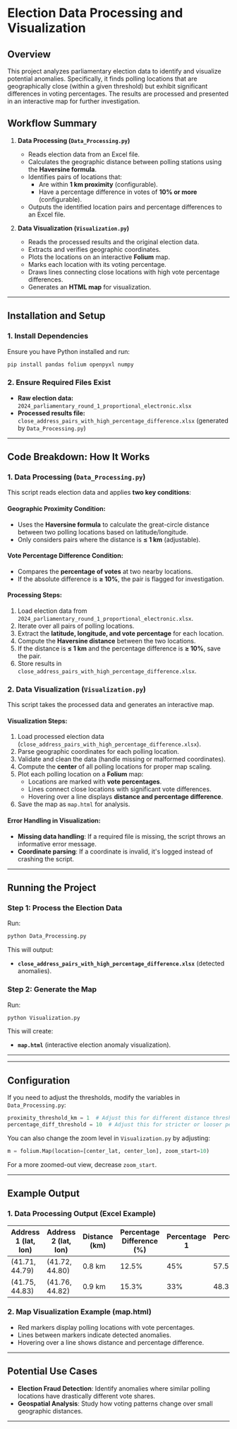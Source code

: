 # Election Data Processing and Visualization  

## Overview  
This project analyzes parliamentary election data to identify and visualize potential anomalies. Specifically, it finds polling locations that are geographically close (within a given threshold) but exhibit significant differences in voting percentages. The results are processed and presented in an interactive map for further investigation.

## Workflow Summary  
1. **Data Processing (`Data_Processing.py`)**  
   - Reads election data from an Excel file.  
   - Calculates the geographic distance between polling stations using the **Haversine formula**.  
   - Identifies pairs of locations that:  
     - Are within **1 km proximity** (configurable).  
     - Have a percentage difference in votes of **10% or more** (configurable).  
   - Outputs the identified location pairs and percentage differences to an Excel file.

2. **Data Visualization (`Visualization.py`)**  
   - Reads the processed results and the original election data.  
   - Extracts and verifies geographic coordinates.  
   - Plots the locations on an interactive **Folium** map.  
   - Marks each location with its voting percentage.  
   - Draws lines connecting close locations with high vote percentage differences.  
   - Generates an **HTML map** for visualization.

---

## Installation and Setup  

### 1. Install Dependencies  
Ensure you have Python installed and run:  
```sh
pip install pandas folium openpyxl numpy
```

### 2. Ensure Required Files Exist  
- **Raw election data:** `2024_parliamentary_round_1_proportional_electronic.xlsx`
- **Processed results file:** `close_address_pairs_with_high_percentage_difference.xlsx` (generated by `Data_Processing.py`)

---

## Code Breakdown: How It Works  

### 1. Data Processing (`Data_Processing.py`)  
This script reads election data and applies **two key conditions**:  

#### **Geographic Proximity Condition:**  
- Uses the **Haversine formula** to calculate the great-circle distance between two polling locations based on latitude/longitude.  
- Only considers pairs where the distance is **≤ 1 km** (adjustable).  

#### **Vote Percentage Difference Condition:**  
- Compares the **percentage of votes** at two nearby locations.  
- If the absolute difference is **≥ 10%**, the pair is flagged for investigation.  


#### **Processing Steps:**
1. Load election data from `2024_parliamentary_round_1_proportional_electronic.xlsx`.
2. Iterate over all pairs of polling locations.
3. Extract the **latitude, longitude, and vote percentage** for each location.
4. Compute the **Haversine distance** between the two locations.
5. If the distance is **≤ 1 km** and the percentage difference is **≥ 10%**, save the pair.
6. Store results in `close_address_pairs_with_high_percentage_difference.xlsx`.

### 2. Data Visualization (`Visualization.py`)  
This script takes the processed data and generates an interactive map.  

#### **Visualization Steps:**
1. Load processed election data (`close_address_pairs_with_high_percentage_difference.xlsx`).
2. Parse geographic coordinates for each polling location.
3. Validate and clean the data (handle missing or malformed coordinates).
4. Compute the **center** of all polling locations for proper map scaling.
5. Plot each polling location on a **Folium** map:  
   - Locations are marked with **vote percentages**.  
   - Lines connect close locations with significant vote differences.  
   - Hovering over a line displays **distance and percentage difference**.  
6. Save the map as `map.html` for analysis.

#### **Error Handling in Visualization:**
- **Missing data handling**: If a required file is missing, the script throws an informative error message.
- **Coordinate parsing**: If a coordinate is invalid, it's logged instead of crashing the script.

---

## Running the Project  

### Step 1: Process the Election Data  
Run:  
```sh
python Data_Processing.py
```
This will output:  
- **`close_address_pairs_with_high_percentage_difference.xlsx`** (detected anomalies).

### Step 2: Generate the Map  
Run:  
```sh
python Visualization.py
```
This will create:  
- **`map.html`** (interactive election anomaly visualization).

---

---

## Configuration  

If you need to adjust the thresholds, modify the variables in `Data_Processing.py`:

```python
proximity_threshold_km = 1  # Adjust this for different distance thresholds
percentage_diff_threshold = 10  # Adjust this for stricter or looser percentage differences
```

You can also change the zoom level in `Visualization.py` by adjusting:

```python
m = folium.Map(location=[center_lat, center_lon], zoom_start=10)
```
For a more zoomed-out view, decrease `zoom_start`.

---

## Example Output  

### 1. Data Processing Output (Excel Example)  

| Address 1 (lat, lon) | Address 2 (lat, lon) | Distance (km) | Percentage Difference (%) | Percentage 1 | Percentage 2 |
|----------------------|----------------------|--------------|--------------------------|--------------|--------------|
| (41.71, 44.79) | (41.72, 44.80) | 0.8 km | 12.5% | 45% | 57.5% |
| (41.75, 44.83) | (41.76, 44.82) | 0.9 km | 15.3% | 33% | 48.3% |

### 2. Map Visualization Example (map.html)  
- Red markers display polling locations with vote percentages.  
- Lines between markers indicate detected anomalies.  
- Hovering over a line shows distance and percentage difference.

---

## Potential Use Cases  

- **Election Fraud Detection**: Identify anomalies where similar polling locations have drastically different vote shares.  
- **Geospatial Analysis**: Study how voting patterns change over small geographic distances.  

---

